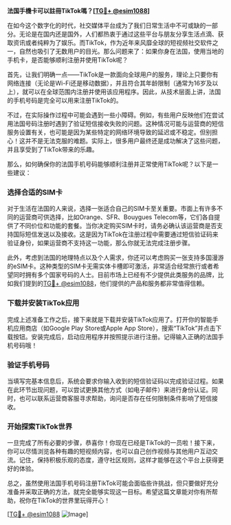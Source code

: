 **法国手機卡可以註冊TikTok嗎？[[TG💪+ @esim1088](https://t.me/s/esim1088)]**

在如今这个数字化的时代，社交媒体平台成为了我们日常生活中不可或缺的一部分。无论是在国内还是国外，人们都热衷于通过这些平台与朋友分享生活点滴、获取资讯或者纯粹为了娱乐。而TikTok，作为近年来风靡全球的短视频社交软件之一，自然也吸引了无数用户的目光。那么问题来了：如果你身在法国，使用当地的手机卡，是否能够顺利注册并使用TikTok呢？

首先，让我们明确一点——TikTok是一款面向全球用户的服务，理论上只要你有网络连接（无论是Wi-Fi还是移动数据），并且符合其年龄限制（通常为16岁及以上），就可以在全球范围内注册并使用该应用程序。因此，从技术层面上讲，法国的手机号码是完全可以用来注册TikTok的。

不过，在实际操作过程中可能会遇到一些小障碍。例如，有些用户反映他们在尝试用法国号码注册时遇到了验证短信接收失败的问题。这种情况可能与运营商的短信服务设置有关，也可能是因为某些特定的网络环境导致的延迟或不稳定。但别担心！这并不是无法克服的难题。实际上，很多用户最终还是成功解决了这些问题，并且享受到了TikTok带来的乐趣。

那么，如何确保你的法国手机号码能够顺利注册并正常使用TikTok呢？以下是一些建议：

### 选择合适的SIM卡

对于生活在法国的人来说，选择一张适合自己的SIM卡至关重要。市面上有许多不同的运营商可供选择，比如Orange、SFR、Bouygues Telecom等，它们各自提供了不同价位和功能的套餐。当你决定购买SIM卡时，请务必确认该运营商是否支持国际短信发送以及接收。这是因为TikTok在注册过程中需要通过短信验证码来验证身份，如果运营商不支持这一功能，那么你就无法完成注册步骤。

此外，考虑到法国的地理特点以及个人需求，你还可以考虑购买一张支持多国漫游的eSIM卡。这种类型的SIM卡无需实体卡槽即可激活，非常适合经常旅行或者希望同时拥有多个国家号码的人士。目前市场上已经有不少提供此类服务的品牌，比如我们提到的[TG💪+ @esim1088](https://t.me/s/esim1088)，他们提供的产品和服务都非常值得信赖。

### 下载并安装TikTok应用

完成上述准备工作之后，接下来就是下载并安装TikTok应用了。打开你的智能手机应用商店（如Google Play Store或Apple App Store），搜索“TikTok”并点击下载按钮。安装完成后，启动应用程序并按照提示进行注册。记得输入正确的法国手机号码哦！

### 验证手机号码

当填写完基本信息后，系统会要求你输入收到的短信验证码以完成验证过程。如果在此环节出现问题，可以尝试更换其他方式（如电子邮件）来进行身份认证。同时，也可以联系运营商客服寻求帮助，询问是否存在任何限制条件影响了短信接收。

### 开始探索TikTok世界

一旦完成了所有必要的步骤，恭喜你！你现在已经是TikTok的一员啦！接下来，你可以尽情浏览各种有趣的短视频内容，也可以自己创作视频与其他用户互动交流。记住，保持积极乐观的态度，遵守社区规则，这样才能够在这个平台上获得更好的体验。

总之，虽然使用法国手机号码注册TikTok可能会面临些许挑战，但只要做好充分准备并采取正确的方法，就完全能够实现这一目标。希望这篇文章能对你有所帮助，祝你在TikTok的世界里玩得开心！

[[TG💪+ @esim1088](https://t.me/s/esim1088) ![Image](https://i.postimg.cc/4NQfJmqS/Snipaste-2025-05-13-00-14-12.png)]
